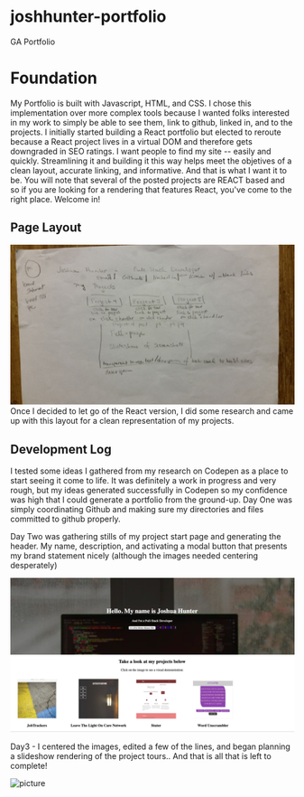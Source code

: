# joshhunter-portfolio
GA Portfolio

# Foundation
My Portfolio is built with Javascript, HTML, and CSS. I chose this implementation over more complex tools because I wanted folks interested in my work to simply be able to see them, link to github, linked in, and to the projects. I initially started building a React portfolio but elected to reroute because a React project lives in a virtual DOM and therefore gets downgraded in SEO ratings. I want people to find my site -- easily and quickly. Streamlining it and building it this way helps meet the objetives of a clean layout, accurate linking, and informative. And that is what I want it to be. You will note that several of the posted projects are REACT based and so if you are looking for a rendering that features React, you've come to the right place. Welcome in!

## Page Layout
![picture](PageLayout.jpg)
Once I decided to let go of the React version, I did some research and came up with this layout for a clean representation of my projects.

## Development Log
I tested some ideas I gathered from my research on Codepen as a place to start seeing it come to life. It was definitely a work in progress and very rough, but my ideas generated successfully in Codepen so my confidence was high that I could generate a portfolio from the ground-up.
Day One was simply coordinating Github and making sure my directories and files committed to github properly.

Day Two was gathering stills of my project start page and generating the header. My name, description, and activating a modal button that presents my brand statement nicely (although the images needed centering desperately)

![picture](Porfolio-1.png)

Day3 - I centered the images, edited a few of the lines, and began planning a slideshow rendering of the project tours..
And that is all that is left to complete!

![picture](Portfolio-SS)


